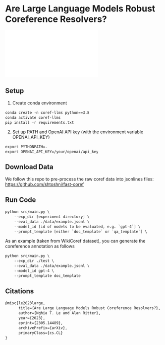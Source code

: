 # Are Large Language Models Robust Coreference Resolvers? 

![image](approach.pdf)

## Setup 
1. Create conda environment
```
conda create -n coref-llms python==3.8
conda activate coref-llms
pip install -r requirements.txt
```

2. Set up PATH and OpenAI API key (with the environment variable OPENAI_API_KEY)
```
export PYTHONPATH=.
export OPENAI_API_KEY=/your/openai/api_key
```

## Download Data 
We follow this repo to pre-process the raw coref data into jsonlines files: https://github.com/shtoshni/fast-coref

## Run Code 
```
python src/main.py \
	--exp_dir [experiment directory] \
	--eval_data ./data/example.jsonl \
	--model_id [id of models to be evaluated, e.g. `gpt-4`] \
	--prompt_template [either `doc_template` or `qa_template`] \
```

As an example (taken from WikiCoref dataset), you can generate the coreference annotation as follows 
```
python src/main.py \
	--exp_dir ./test \
	--eval_data ./data/example.jsonl \
	--model_id gpt-4 \
	--prompt_template doc_template
```

## Citations
```
@misc{le2023large,
      title={Are Large Language Models Robust Coreference Resolvers?}, 
      author={Nghia T. Le and Alan Ritter},
      year={2023},
      eprint={2305.14489},
      archivePrefix={arXiv},
      primaryClass={cs.CL}
}
```